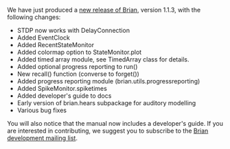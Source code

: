 <html><body><p>We have just produced a <a href="http://sourceforge.net/project/showfiles.php?group_id=226798">new release of Brian</a>, version 1.1.3, with the
following changes:

* STDP now works with DelayConnection
* Added EventClock
* Added RecentStateMonitor
* Added colormap option to StateMonitor.plot
* Added timed array module, see TimedArray class for details.
* Added optional progress reporting to run()
* New recall() function (converse to forget())
* Added progress reporting module (brian.utils.progressreporting)
* Added SpikeMonitor.spiketimes
* Added developer's guide to docs
* Early version of brian.hears subpackage for auditory modelling
* Various bug fixes

You will also notice that the manual now includes a developer's guide. If you are interested in contributing, we suggest you to subscribe to the <a href="http://groups.google.fr/group/brian-development">Brian development mailing list</a>.</p></body></html>
